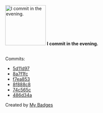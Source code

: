 <img src="https://my-badges.github.io/my-badges/evening-commits.png" alt="I commit in the evening." title="I commit in the evening." width="128">
<strong>I commit in the evening.</strong>
<br><br>

Commits:

- <a href="https://github.com/andrewjswan/snmp2mqtt-addon/commit/5d11d97ce99a06d190f8fa99acc292ad309aeecf">5d11d97</a>
- <a href="https://github.com/andrewjswan/EspHoMaTriXv2/commit/8a7f1fcbe083d493fe777da9e42cc20730a9e943">8a7f1fc</a>
- <a href="https://github.com/andrewjswan/esphome-components/commit/f7ea8534ad3c7a52752946db65e2d97a1549d716">f7ea853</a>
- <a href="https://github.com/andrewjswan/esphome-components/commit/8f888c85f7214009402d7404b07f274221d4ab3f">8f888c8</a>
- <a href="https://github.com/andrewjswan/esphome-components/commit/74c565c5deef90b99db3452a0b1b453c6a8d4ea8">74c565c</a>
- <a href="https://github.com/andrewjswan/mediaportal.images.studios/commit/486d34a44e911a58d493a052c49be22ee3e99a39">486d34a</a>


Created by <a href="https://github.com/my-badges/my-badges">My Badges</a>